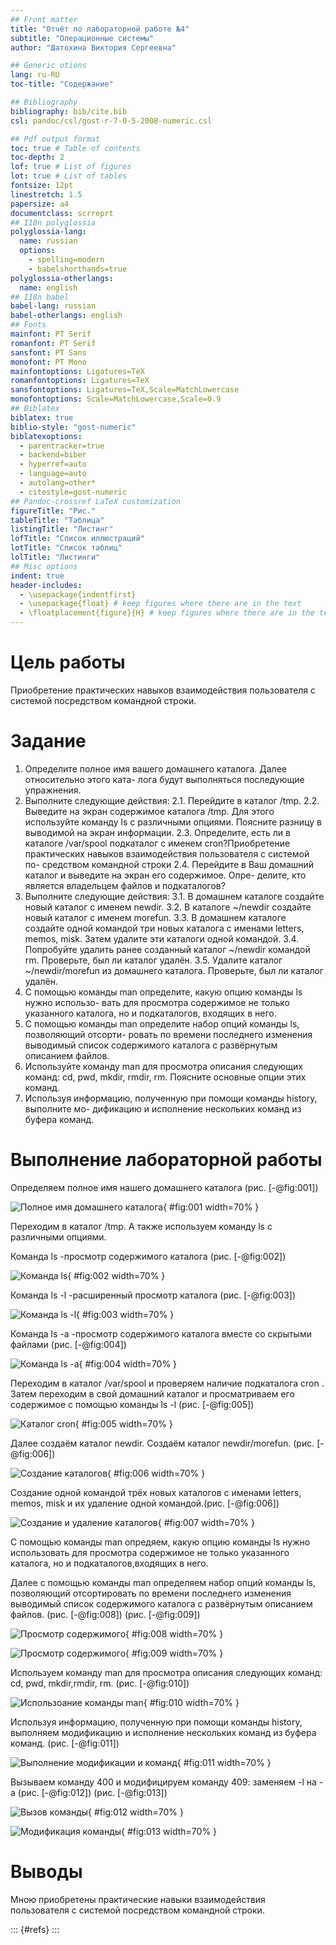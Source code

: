 ```yaml
---
## Front matter
title: "Отчёт по лабораторной работе №4"
subtitle: "Операционные системы"
author: "Шатохина Виктория Сергеевна"

## Generic otions
lang: ru-RU
toc-title: "Содержание"

## Bibliography
bibliography: bib/cite.bib
csl: pandoc/csl/gost-r-7-0-5-2008-numeric.csl

## Pdf output format
toc: true # Table of contents
toc-depth: 2
lof: true # List of figures
lot: true # List of tables
fontsize: 12pt
linestretch: 1.5
papersize: a4
documentclass: scrreprt
## I18n polyglossia
polyglossia-lang:
  name: russian
  options:
	- spelling=modern
	- babelshorthands=true
polyglossia-otherlangs:
  name: english
## I18n babel
babel-lang: russian
babel-otherlangs: english
## Fonts
mainfont: PT Serif
romanfont: PT Serif
sansfont: PT Sans
monofont: PT Mono
mainfontoptions: Ligatures=TeX
romanfontoptions: Ligatures=TeX
sansfontoptions: Ligatures=TeX,Scale=MatchLowercase
monofontoptions: Scale=MatchLowercase,Scale=0.9
## Biblatex
biblatex: true
biblio-style: "gost-numeric"
biblatexoptions:
  - parentracker=true
  - backend=biber
  - hyperref=auto
  - language=auto
  - autolang=other*
  - citestyle=gost-numeric
## Pandoc-crossref LaTeX customization
figureTitle: "Рис."
tableTitle: "Таблица"
listingTitle: "Листинг"
lofTitle: "Список иллюстраций"
lotTitle: "Список таблиц"
lolTitle: "Листинги"
## Misc options
indent: true
header-includes:
  - \usepackage{indentfirst}
  - \usepackage{float} # keep figures where there are in the text
  - \floatplacement{figure}{H} # keep figures where there are in the text
---
```


# Цель работы
Приобретение практических навыков взаимодействия пользователя с системой посредством командной строки.

# Задание
1. Определите полное имя вашего домашнего каталога. Далее относительно этого ката-
лога будут выполняться последующие упражнения.
2. Выполните следующие действия:
2.1. Перейдите в каталог /tmp.
2.2. Выведите на экран содержимое каталога /tmp. Для этого используйте команду ls
с различными опциями. Поясните разницу в выводимой на экран информации.
2.3. Определите, есть ли в каталоге /var/spool подкаталог с именем cron?Приобретение практических навыков взаимодействия пользователя с системой по-
средством командной строки
2.4. Перейдите в Ваш домашний каталог и выведите на экран его содержимое. Опре-
делите, кто является владельцем файлов и подкаталогов?
3. Выполните следующие действия:
3.1. В домашнем каталоге создайте новый каталог с именем newdir.
3.2. В каталоге ~/newdir создайте новый каталог с именем morefun.
3.3. В домашнем каталоге создайте одной командой три новых каталога с именами
letters, memos, misk. Затем удалите эти каталоги одной командой.
3.4. Попробуйте удалить ранее созданный каталог ~/newdir командой rm. Проверьте,
был ли каталог удалён.
3.5. Удалите каталог ~/newdir/morefun из домашнего каталога. Проверьте, был ли
каталог удалён.
4. С помощью команды man определите, какую опцию команды ls нужно использо-
вать для просмотра содержимое не только указанного каталога, но и подкаталогов,
входящих в него.
5. С помощью команды man определите набор опций команды ls, позволяющий отсорти-
ровать по времени последнего изменения выводимый список содержимого каталога
с развёрнутым описанием файлов.
6. Используйте команду man для просмотра описания следующих команд: cd, pwd, mkdir,
rmdir, rm. Поясните основные опции этих команд.
7. Используя информацию, полученную при помощи команды history, выполните мо-
дификацию и исполнение нескольких команд из буфера команд.


# Выполнение лабораторной работы
Определяем полное имя нашего домашнего каталога (рис. [-@fig:001])

![Полное имя домашнего каталога](image/1.png){ #fig:001 width=70% }

Переходим в каталог /tmp. А также используем команду ls
с различными опциями.
 
Команда ls -просмотр содержимого каталога (рис. [-@fig:002]) 

![Команда ls](image/2.png){ #fig:002 width=70% }

Команда ls -l -расширенный просмотр каталога (рис. [-@fig:003]) 

![Команда ls -l](image/3.png){ #fig:003 width=70% }

Команда ls -a -просмотр содержимого каталога вместе со скрытыми файлами (рис. [-@fig:004]) 

![Команда ls -a](image/4.png){ #fig:004 width=70% }

Переходим в каталог /var/spool и проверяем наличие подкаталога cron . Затем переходим в свой домашний каталог и просматриваем его содержимое с помощью команды ls -l (рис. [-@fig:005])

![Каталог cron](image/5.png){ #fig:005 width=70% }

Далее создаём каталог newdir. Создаём каталог newdir/morefun. (рис. [-@fig:006]) 

![Создание каталогов](image/6.png){ #fig:006 width=70% }

Создание одной командой трёх новых каталогов с именами
letters, memos, misk и их удаление одной командой.(рис. [-@fig:006])

![Создание и удаление каталогов](image/7.png){ #fig:007 width=70% }

С помощью команды man опредяем, какую опцию команды ls нужно использовать для просмотра содержимое не только указанного каталога, но и подкаталогов,входящих в него.

Далее с помощью команды man определяем набор опций команды ls, позволяющий отсортировать по времени последнего изменения выводимый список содержимого каталога с развёрнутым описанием файлов. (рис. [-@fig:008]) (рис. [-@fig:009]) 

![Просмотр содержимого](image/8.png){ #fig:008 width=70% }


![Просмотр содержимого](image/9.png){ #fig:009 width=70% }

Используем команду man для просмотра описания следующих команд: cd, pwd, mkdir,rmdir, rm. (рис. [-@fig:010])

![Использоание команды man](image/10.png){ #fig:010 width=70% }

Используя информацию, полученную при помощи команды history, выполняем модификацию и исполнение нескольких команд из буфера команд. (рис. [-@fig:011])

![Выполнение модификации и команд](image/11.png){ #fig:011 width=70% }

Вызываем команду 400 и модифицируем команду 409: заменяем -l на -a
(рис. [-@fig:012]) (рис. [-@fig:013])

![Вызов команды](image/12.png){ #fig:012 width=70% }

![Модификация команды](image/13.png){ #fig:013 width=70% }


# Выводы
Мною приобретены практические навыки взаимодействия пользователя с системой посредством командной строки.



::: {#refs}
:::
